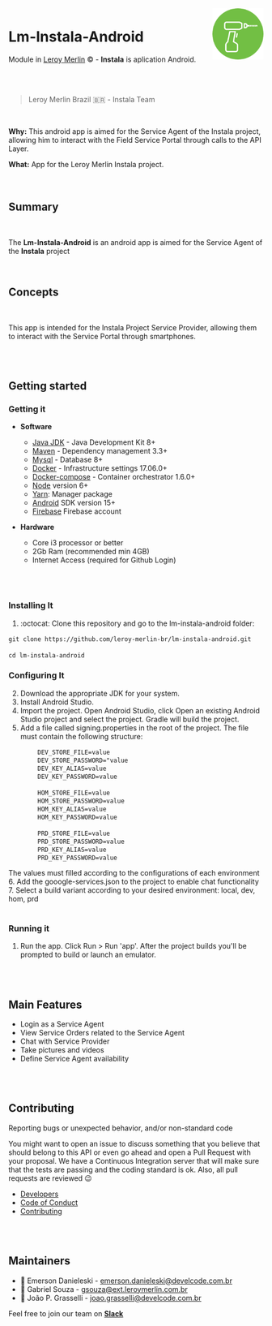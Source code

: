 
<img align="right" width="20%" src="https://github.com/elton-develcode/images/blob/master/logos/logo_instala_146x146.png">

# Lm-Instala-Android

Module in [Leroy Merlin](https://www.leroymerlin.com.br/) :copyright: - **Instala** is aplication Android.

</br></br>

> Leroy Merlin Brazil  🇧🇷 - Instala Team

</br>

**Why:** This android app is aimed for the Service Agent of the Instala project, allowing him to interact
with the Field Service Portal through calls to the API Layer.

**What:** App for the Leroy Merlin Instala project.
</br></br></br>

## Summary
</br>

The **Lm-Instala-Android** is an android app is aimed for the Service Agent of the **Instala** project

</br>

## Concepts

</br>

This app is intended for the Instala Project Service Provider, allowing them to interact with the Service Portal through smartphones.

</br></br>

## Getting started

### Getting it

* **Software**
  * [Java JDK](https://www.oracle.com/technetwork/pt/java/javase/overview/index.html) - Java Development Kit 8+
  * [Maven](https://maven.apache.org/) - Dependency management 3.3+
  * [Mysql](https://www.mysql.com/) - Database 8+
  * [Docker](https://docs.docker.com/install) - Infrastructure settings 17.06.0+
  * [Docker-compose](https://docs.docker.com/compose/install) - Container orchestrator 1.6.0+
  * [Node](https://nodejs.org/en) version 6+
  * [Yarn](https://yarnpkg.com/lang/en/): Manager package
  * [Android](https://developer.android.com/?hl=pt-br) SDK version 15+
  * [Firebase](https://firebase.google.com/?hl=pt-BR) Firebase account


* **Hardware**
  * Core i3 processor or better
  * 2Gb Ram (recommended min 4GB)
  * Internet Access (required for Github Login)

 </br></br>

### Installing It

1. :octocat: Clone this repository and go to the lm-instala-android folder:
 

```
git clone https://github.com/leroy-merlin-br/lm-instala-android.git

cd lm-instala-android
```


### Configuring It
2. Download the appropriate JDK for your system.
3. Install Android Studio.
4. Import the project. Open Android Studio, click Open an existing Android Studio project and select the project.
Gradle will build the project.
5. Add a file called signing.properties in the root of the project. The
file must contain the following structure:

```
        DEV_STORE_FILE=value
        DEV_STORE_PASSWORD="value
        DEV_KEY_ALIAS=value
        DEV_KEY_PASSWORD=value

        HOM_STORE_FILE=value
        HOM_STORE_PASSWORD=value
        HOM_KEY_ALIAS=value
        HOM_KEY_PASSWORD=value

        PRD_STORE_FILE=value
        PRD_STORE_PASSWORD=value
        PRD_KEY_ALIAS=value
        PRD_KEY_PASSWORD=value
```
The values must filled according to the configurations of each environment
6. Add the gooogle-services.json to the project to enable chat functionality
7. Select a build variant according to your desired environment: local, dev, hom, prd
</br></br>

### Running it

1.  Run the app. Click Run > Run 'app'. After the project builds you'll be prompted to build or launch an emulator.

</br></br>

## Main Features

- Login as a Service Agent
- View Service Orders related to the Service Agent
- Chat with Service Provider
- Take pictures and videos
- Define Service Agent availability

</br></br>

## Contributing

Reporting bugs or unexpected behavior, and/or non-standard code

You might want to open an issue to discuss something that you believe that should belong to this API or even go ahead and open a Pull Request with your proposal. We have a Continuous Integration server that will make sure that the tests are passing and the coding standard is ok. Also, all pull requests are reviewed :wink:

 * [Developers](https://github.com/adeo/lm-instala-android/blob/developer/DEVELOPERS.md)
 * [Code of Conduct](https://github.com/adeo/lm-instala-android/blob/developer/CODE_OF_CONDUCT.md)
 * [Contributing](https://github.com/leroy-merlin-br/lm-instala-android/blob/developer/CONTRIBUTING.md)


 </br></br>

 ## Maintainers

  * :email: Emerson Danieleski - emerson.danieleski@develcode.com.br
  * :email: Gabriel Souza - gsouza@ext.leroymerlin.com.br
  * :email: João P. Grasselli - joao.grasselli@develcode.com.br
  
  Feel free to join our team on [**Slack**](https://lminstala.slack.com/signup)

  </br></br></br>

